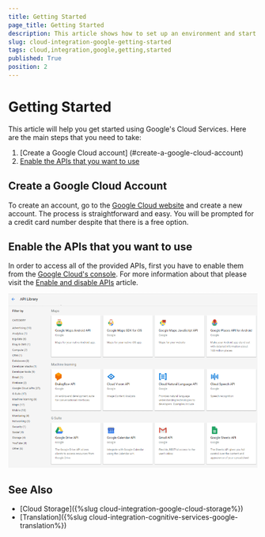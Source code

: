 ```yaml
---
title: Getting Started
page_title: Getting Started
description: This article shows how to set up an environment and start using Google Cloud Services.
slug: cloud-integration-google-getting-started
tags: cloud,integration,google,getting,started
published: True
position: 2
---
```


# Getting Started

This article will help you get started using Google's Cloud Services. Here are the main steps that you need to take:

1. [Create a Google Cloud account] (#create-a-google-cloud-account)
2. [Enable the APIs that you want to use](#enable-the-apis-that-you-want-to-use)

## Create a Google Cloud Account

To create an account, go to the [Google Cloud website](https://cloud.google.com/free/) and create a new account. The process is straightforward and easy. You will be prompted for a credit card number despite that there is a free option. 

## Enable the APIs that you want to use 

In order to access all of the provided APIs, first you have to enable them from the [Google Cloud's console](https://console.cloud.google.com). For more information about that please visit the [Enable and disable APIs](https://support.google.com/cloud/answer/6158841?hl=en) article.

![Google Cloud Api Library](images/google-cloud-api-library.png)

## See Also

* [Cloud Storage]({%slug cloud-integration-google-cloud-storage%})
* [Translation]({%slug cloud-integration-cognitive-services-google-translation%})